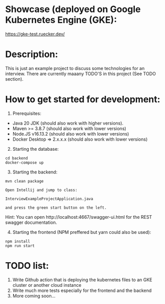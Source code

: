 Showcase (deployed on Google Kubernetes Engine (GKE):
===

https://gke-test.ruecker.dev/

Description:
===

This is just an example project to discuss some technologies for an interview.
There are currently maaany TODO'S in this project (See TODO section).

How to get started for development:
===

1. Prerequisites:
 - Java 20 JDK (should also work with higher versions).
 - Maven >= 3.8.7 (should also work with lower versions)
 - Node.JS v16.13.2 (should also work with lower versions)
 - Docker Desktop => 2.x.x.x (should also work with lower versions)


2. Starting the database:

```shell
cd backend
docker-compose up
```

3. Starting the backend:

```
mvn clean package
```
```
Open Intellij and jump to class: 

InterviewExampleProjectApplication.java 

and press the green start button on the left.
```

Hint: You can open http://localhost:4667/swagger-ui.html for the REST swagger documentation.

4. Starting the frontend (NPM preffered but yarn could also be used):

```
npm install
npm run start
```


TODO list:
===
1. Write Github action that is deploying the kubernetes files to an GKE cluster or another cloud instance
2. Write much more tests especially for the frontend and the backend
3. More coming soon...